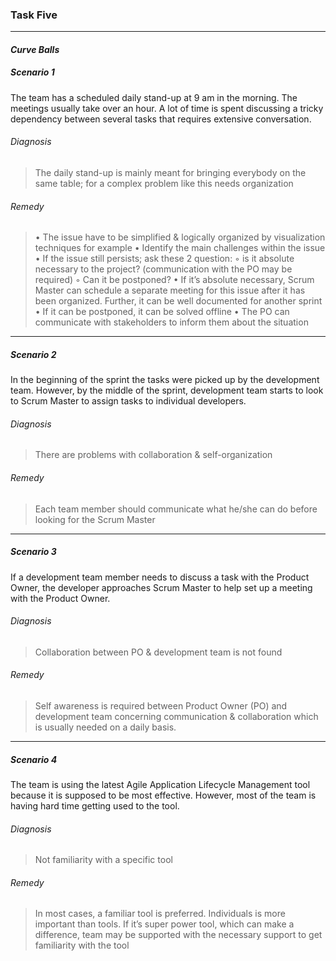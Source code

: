 ### Task Five

---

#### _Curve Balls_

##### _Scenario 1_

The team has a scheduled daily stand-up at 9 am in the morning. The meetings usually take over an hour. A lot of time is spent discussing a tricky dependency between several tasks that requires extensive conversation.

###### Diagnosis

> The daily stand-up is mainly meant for bringing everybody on the same table; for a complex problem like this needs organization


###### Remedy

   > • The issue have to be simplified & logically organized by visualization techniques for example
    • Identify the main challenges within the issue
    • If the issue still persists; ask these 2 question:
        ◦ is it absolute necessary to the project? (communication with the PO may be required)
        ◦ Can it be postponed?
    • If it’s absolute necessary, Scrum Master can schedule a separate meeting for this issue after it has been organized. Further, it can be well documented for another sprint
    • If it can be postponed, it can be solved offline
    • The PO can communicate with stakeholders to inform them about the situation

---
##### _Scenario 2_

In the beginning of the sprint the tasks were picked up by the development team. However, by the middle of the sprint, development team starts to look to Scrum Master to assign tasks to individual developers.

###### Diagnosis

> There are problems with collaboration & self-organization

###### Remedy

   > Each team member should communicate what he/she can do before looking for the Scrum Master

---
##### _Scenario 3_

If a development team member needs to discuss a task with the Product Owner, the developer approaches Scrum Master to help set up a meeting with the Product Owner.

###### Diagnosis

> Collaboration between PO & development team is not found


###### Remedy

   > Self awareness is required between Product Owner (PO) and development team concerning communication & collaboration which is usually needed on a daily basis.

---
##### _Scenario 4_

The team is using the latest Agile Application Lifecycle Management tool because it is supposed to be most effective. However, most of the team is having hard time getting used to the tool.

###### Diagnosis

> Not familiarity with a specific tool


###### Remedy

   > In most cases, a familiar tool is preferred. Individuals is more important than tools.
    If it’s super power tool, which can make a difference, team may be supported with the necessary support to get familiarity with the tool
